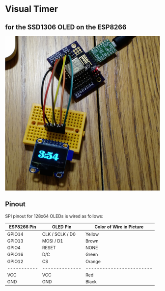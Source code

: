 # Visual Timer

## for the SSD1306 OLED on the ESP8266

![Working Example](working_example.jpg)

## Pinout

SPI pinout for 128x64 OLEDs is wired as follows:

| ESP8266 Pin | OLED Pin       | Color of Wire in Picture |
| ----------- | -------------- | ------------------------ |
| GPIO14      | CLK / SCLK / D0| Yellow                   |
| GPIO13      | MOSI / D1      | Brown                    |
| GPIO4       | RESET          | NONE                     |
| GPIO16      | D/C            | Green                    |
| GPIO12      | CS             | Orange                   |
| ----------- | -------------- | ------------------------ |
| VCC         | VCC            | Red                      |
| GND         | GND            | Black                    |